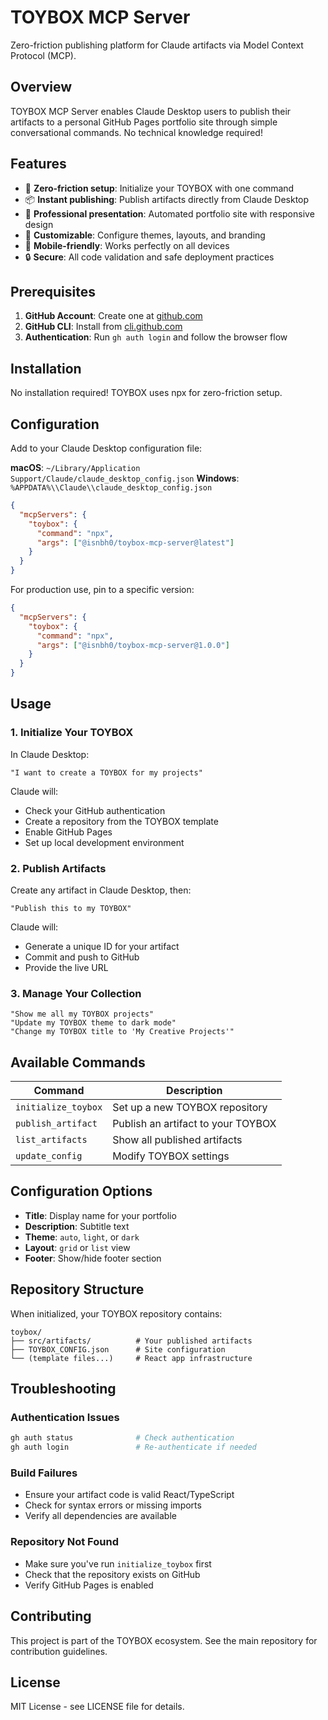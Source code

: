 # TOYBOX MCP Server

Zero-friction publishing platform for Claude artifacts via Model Context Protocol (MCP).

## Overview

TOYBOX MCP Server enables Claude Desktop users to publish their artifacts to a personal GitHub Pages portfolio site through simple conversational commands. No technical knowledge required!

## Features

- 🚀 **Zero-friction setup**: Initialize your TOYBOX with one command
- 📦 **Instant publishing**: Publish artifacts directly from Claude Desktop
- 🎨 **Professional presentation**: Automated portfolio site with responsive design
- 🔧 **Customizable**: Configure themes, layouts, and branding
- 📱 **Mobile-friendly**: Works perfectly on all devices
- 🔒 **Secure**: All code validation and safe deployment practices

## Prerequisites

1. **GitHub Account**: Create one at [github.com](https://github.com)
2. **GitHub CLI**: Install from [cli.github.com](https://cli.github.com/)
3. **Authentication**: Run `gh auth login` and follow the browser flow

## Installation

No installation required! TOYBOX uses npx for zero-friction setup.

## Configuration

Add to your Claude Desktop configuration file:

**macOS**: `~/Library/Application Support/Claude/claude_desktop_config.json`
**Windows**: `%APPDATA%\\Claude\\claude_desktop_config.json`

```json
{
  "mcpServers": {
    "toybox": {
      "command": "npx",
      "args": ["@isnbh0/toybox-mcp-server@latest"]
    }
  }
}
```

For production use, pin to a specific version:

```json
{
  "mcpServers": {
    "toybox": {
      "command": "npx",
      "args": ["@isnbh0/toybox-mcp-server@1.0.0"]
    }
  }
}
```

## Usage

### 1. Initialize Your TOYBOX

In Claude Desktop:

```
"I want to create a TOYBOX for my projects"
```

Claude will:
- Check your GitHub authentication
- Create a repository from the TOYBOX template
- Enable GitHub Pages
- Set up local development environment

### 2. Publish Artifacts

Create any artifact in Claude Desktop, then:

```
"Publish this to my TOYBOX"
```

Claude will:
- Generate a unique ID for your artifact
- Commit and push to GitHub
- Provide the live URL

### 3. Manage Your Collection

```
"Show me all my TOYBOX projects"
"Update my TOYBOX theme to dark mode"
"Change my TOYBOX title to 'My Creative Projects'"
```

## Available Commands

| Command | Description |
|---------|-------------|
| `initialize_toybox` | Set up a new TOYBOX repository |
| `publish_artifact` | Publish an artifact to your TOYBOX |
| `list_artifacts` | Show all published artifacts |
| `update_config` | Modify TOYBOX settings |

## Configuration Options

- **Title**: Display name for your portfolio
- **Description**: Subtitle text
- **Theme**: `auto`, `light`, or `dark`
- **Layout**: `grid` or `list` view
- **Footer**: Show/hide footer section

## Repository Structure

When initialized, your TOYBOX repository contains:

```
toybox/
├── src/artifacts/          # Your published artifacts
├── TOYBOX_CONFIG.json      # Site configuration
└── (template files...)     # React app infrastructure
```

## Troubleshooting

### Authentication Issues
```bash
gh auth status              # Check authentication
gh auth login               # Re-authenticate if needed
```

### Build Failures
- Ensure your artifact code is valid React/TypeScript
- Check for syntax errors or missing imports
- Verify all dependencies are available

### Repository Not Found
- Make sure you've run `initialize_toybox` first
- Check that the repository exists on GitHub
- Verify GitHub Pages is enabled

## Contributing

This project is part of the TOYBOX ecosystem. See the main repository for contribution guidelines.

## License

MIT License - see LICENSE file for details.